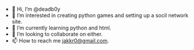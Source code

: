 - 👋 Hi, I’m @deadb0y
- 👀 I’m interested in creating python games and setting up a socil network site.
- 🌱 I’m currently learning python and html.
- 💞️ I’m looking to collaborate on either.
- 📫 How to reach me jakkr0@gmail.com.

<!---
deadb0y/deadb0y is a ✨ special ✨ repository because its `README.md` (this file) appears on your GitHub profile.
You can click the Preview link to take a look at your changes.
--->
